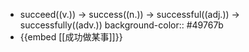 - succeed((v.)) -> success((n.)) -> successful((adj.)) -> successfully((adv.))
  background-color:: #49767b
- {{embed [[成功做某事]]}}